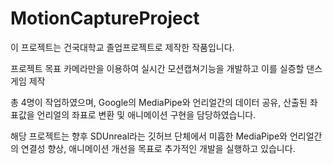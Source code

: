 # MotionCaptureProject
이 프로젝트는 건국대학교 졸업프로젝트로 제작한 작품입니다.

프로젝트 목표
카메라만을 이용하여 실시간 모션캡쳐기능을 개발하고 이를 실증할 댄스 게임 제작

총 4명이 작업하였으며, Google의 MediaPipe와 언리얼간의 데이터 공유, 산출된 좌표값을 언리얼의 좌표로 변환 및 애니메이션 구현을 담당하였습니다.

해당 프로젝트는 향후 SDUnreal라는 깃허브 단체에서 미흡한 MediaPipe와 언리얼간의 연결성 향상, 애니메이션 개선을 목표로 추가적인 개발을 실행하고 있습니다.

